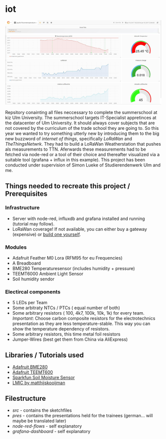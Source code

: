 # iot
![Grafana Dashboard](img/screen.jpg)

Repsitory conainting all files neccessary to complete the summerschool at kiz Ulm University.
The summerschool targets IT-Specialist appretinces at the datacenter of Ulm University. It should always cover subjects that are not covered by the curriculum of the trade school they are going to. So this year we wanted to try something utterly new by introducing them to the big new buzzword of *internet of things*, specifically *LoRaWan* and *TheThingsNetwrk*.
They had to build a LoRaWan Weatherstation that pushes als measurements to TTN. Aferwards these measurements had to be fetched via node-red or a tool of their choice and thereafter visualized via a suitable tool (grafana + influx in this example).
This project has been conducted under supervision of Simon Lueke of Studierendenwerk Ulm and me.

## Things needed to recreate this project / Prerequisites
### Infrastructure
* Server with node-red, influxdb and grafana installed and running (tutorial may follow).
* LoRaWan coverage! If not available, you can either buy a gateway (expensive) or [build one yourself](https://github.com/JaapBraam/LoRaWanGateway). 
### Modules 
* Adafruit Feather M0 Lora (RFM95 for eu Frequencies)
* A Breadboard
* BME280 Temperaturesensor (includes humidity + pressure)
* TEEMT6000 Ambient Light Sensor
* Soil humidity sendor
### Electircal components
* 5 LEDs per Team
* Some arbitraty NTCs / PTCs ( equal number of both)
* Some arbitrary resistors ( 100, 4k7, 100k, 10k, 1k) for every team. 
  *Important*: Choose carbon composite resistors for the electrotechnics presentation as they are less temperature-stable. This way you can show the temperature dependency of resistors.
* Some arbitrary resistors, this time metal foil resistors
* Jumper-Wires (best get them from China via AliExpress)

## Libraries / Tutorials used
* [Adafruit BME280](https://github.com/adafruit/Adafruit_BME280_Library)
* [Adafruit TEEMT600](https://learn.sparkfun.com/tutorials/temt6000-ambient-light-sensor-hookup-guide)
* [Sparkfun Soil Moisture Sensor](https://learn.sparkfun.com/tutorials/soil-moisture-sensor-hookup-guide)
* [LMIC by matthijskooijman](https://github.com/matthijskooijman/arduino-lmic)


## Filestructure

* *src* - contains the sketchfiles
* *pres* - contains the presentations held for the trainees (german... will maybe be translated later)
* *node-red-flows* - self explanatory
* *grafana-dashboard* - self explanatory
